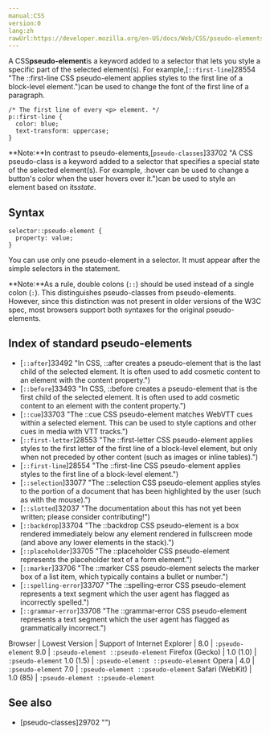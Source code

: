 ```yaml
---
manual:CSS
version:0
lang:zh
rawUrl:https://developer.mozilla.org/en-US/docs/Web/CSS/pseudo-elements
---
```






A CSS**pseudo-element**is a keyword added to a selector that lets you style a specific part of the selected element(s). For example,[`::first-line`]28554 "The ::first-line CSS pseudo-element applies styles to the first line of a block-level element.")can be used to change the font of the first line of a paragraph.


```
/* The first line of every <p> element. */
p::first-line {
  color: blue;
  text-transform: uppercase;
}
```


**Note:**In contrast to pseudo-elements,[`pseudo-classes`]33702 "A CSS pseudo-class is a keyword added to a selector that specifies a special state of the selected element(s). For example, :hover can be used to change a button's color when the user hovers over it.")can be used to style an element based on its*state*.



## Syntax<a name="Syntax"></a>

```
selector::pseudo-element {
  property: value;
}
```


You can use only one pseudo-element in a selector. It must appear after the simple selectors in the statement.



**Note:**As a rule, double colons (`::`) should be used instead of a single colon (`:`). This distinguishes pseudo-classes from pseudo-elements. However, since this distinction was not present in older versions of the W3C spec, most browsers support both syntaxes for the original pseudo-elements.



## Index of standard pseudo-elements<a name="Index_of_standard_pseudo-elements"></a>

* [`::after`]33492 "In CSS, ::after creates a pseudo-element that is the last child of the selected element. It is often used to add cosmetic content to an element with the content property.")
* [`::before`]33493 "In CSS, ::before creates a pseudo-element that is the first child of the selected element. It is often used to add cosmetic content to an element with the content property.")
* [`::cue`]33703 "The ::cue CSS pseudo-element matches WebVTT cues within a selected element. This can be used to style captions and other cues in media with VTT tracks.")
* [`::first-letter`]28553 "The ::first-letter CSS pseudo-element applies styles to the first letter of the first line of a block-level element, but only when not preceded by other content (such as images or inline tables).")
* [`::first-line`]28554 "The ::first-line CSS pseudo-element applies styles to the first line of a block-level element.")
* [`::selection`]33077 "The ::selection CSS pseudo-element applies styles to the portion of a document that has been highlighted by the user (such as with the mouse).")
* [`::slotted`]32037 "The documentation about this has not yet been written; please consider contributing!")
* [`::backdrop`]33704 "The ::backdrop CSS pseudo-element is a box rendered immediately below any element rendered in fullscreen mode (and above any lower elements in the stack).")<i></i>
* [`::placeholder`]33705 "The ::placeholder CSS pseudo-element represents the placeholder text of a form element.")<i></i>
* [`::marker`]33706 "The ::marker CSS pseudo-element selects the marker box of a list item, which typically contains a bullet or number.")<i></i>
* [`::spelling-error`]33707 "The ::spelling-error CSS pseudo-element represents a text segment which the user agent has flagged as incorrectly spelled.")<i></i>
* [`::grammar-error`]33708 "The ::grammar-error CSS pseudo-element represents a text segment which the user agent has flagged as grammatically incorrect.")<i></i>


Browser | Lowest Version | Support of 
Internet Explorer | 8.0 | `:pseudo-element` 
9.0 | `:pseudo-element ::pseudo-element` 
Firefox (Gecko) | 1.0 (1.0) | `:pseudo-element` 
1.0 (1.5) | `:pseudo-element ::pseudo-element` 
Opera | 4.0 | `:pseudo-element` 
7.0 | `:pseudo-element ::pseudo-element` 
Safari (WebKit) | 1.0 (85) | `:pseudo-element ::pseudo-element` 


## See also<a name="See_also"></a>

* [pseudo-classes]29702 "")



